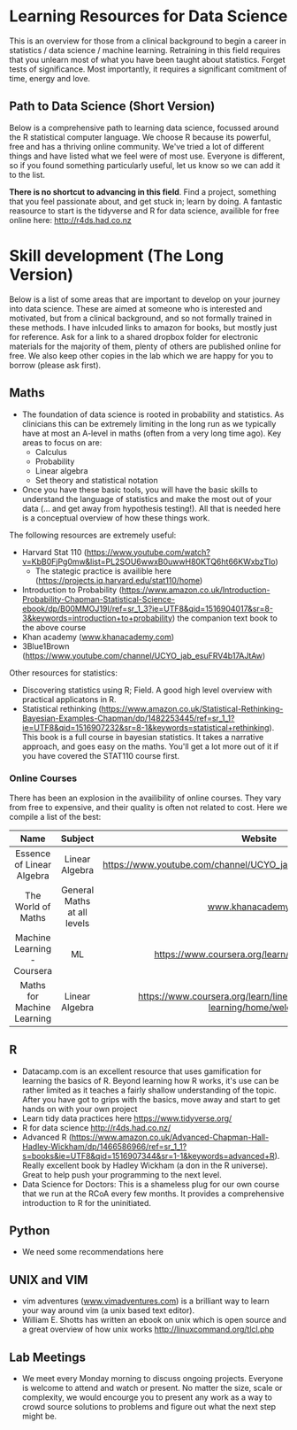# Learning Resources for Data Science
This is an overview for those from a clinical background to begin a career in statistics / data science / machine learning.
Retraining in this field requires that you unlearn most of what you have been taught about statistics. Forget tests of significance. Most importantly, it requires a significant comitment of time, energy and love.

## Path to Data Science (Short Version)
Below is a comprehensive path to learning data science, focussed around the R statistical computer language. We choose R because its powerful, free and has a thriving online community. We've tried a lot of different things and have listed what we feel were of most use. Everyone is different, so if you found something particularly useful, let us know so we can add it to the list.

**There is no shortcut to advancing in this field**. Find a project, something that you feel passionate about, and get stuck in; learn by doing. A fantastic reasource to start is the tidyverse and R for data science, availible for free online here: http://r4ds.had.co.nz

# Skill development (The Long Version)
Below is a list of some areas that are important to develop on your journey into data science. These are aimed at someone who is interested and motivated, but from a clinical background, and so not formally trained in these methods. I have inlcuded links to amazon for books, but mostly just for reference. Ask for a link to a shared dropbox folder for electronic materials for the majority of them, plenty of others are published online for free. We also keep other copies in the lab which we are happy for you to borrow (please ask first).

## Maths
- The foundation of data science is rooted in probability and statistics. As clinicians this can be extremely limiting in the long run as we typically have at most an A-level in maths (often from a very long time ago). Key areas to focus on are:
  - Calculus
  - Probability
  - Linear algebra
  - Set theory and statistical notation
- Once you have these basic tools, you will have the basic skills to understand the language of statistics and make the most out of your data (... and get away from hypothesis testing!). All that is needed here is a conceptual overview of how these things work.

The following resources are extremely useful:
- Harvard Stat 110 (https://www.youtube.com/watch?v=KbB0FjPg0mw&list=PL2SOU6wwxB0uwwH80KTQ6ht66KWxbzTIo)
  - The stategic practice is availible here (https://projects.iq.harvard.edu/stat110/home)
- Introduction to Probability (https://www.amazon.co.uk/Introduction-Probability-Chapman-Statistical-Science-ebook/dp/B00MMOJ19I/ref=sr_1_3?ie=UTF8&qid=1516904017&sr=8-3&keywords=introduction+to+probability) the companion text book to the above course
- Khan academy (www.khanacademy.com)
- 3Blue1Brown (https://www.youtube.com/channel/UCYO_jab_esuFRV4b17AJtAw)

Other resources for statistics:
- Discovering statistics using R; Field. A good high level overview with practical applicatons in R.
- Statistical rethinking (https://www.amazon.co.uk/Statistical-Rethinking-Bayesian-Examples-Chapman/dp/1482253445/ref=sr_1_1?ie=UTF8&qid=1516907232&sr=8-1&keywords=statistical+rethinking). This book is a full course in bayesian statistics. It takes a narrative approach, and goes easy on the maths. You'll get a lot more out of it if you have covered the STAT110 course first.

### Online Courses
There has been an explosion in the availibility of online courses. They vary from free to expensive, and their quality is often not related to cost. Here we compile a list of the best:

|             Name            |           Subject           |                                   Website                                   | Cost | Rating      |
|:---------------------------:|:---------------------------:|:---------------------------------------------------------------------------:|:----:|-------------|
|   Essence of Linear Algebra |              Linear Algebra |          https://www.youtube.com/channel/UCYO_jab_esuFRV4b17AJtAw/playlists | Free | 5/5         |
| The World of Maths          | General Maths at all levels | www.khanacademy.com                                                         | Free | 5/5         |
| Machine Learning - Coursera | ML                          | https://www.coursera.org/learn/machine-learning                             | £58  | Recommended |
| Maths for Machine Learning  | Linear Algebra              | https://www.coursera.org/learn/linear-algebra-machine-learning/home/welcome | £48  | 4/5         |


## R
- Datacamp.com is an excellent resource that uses gamification for learning the basics of R. Beyond learning how R works, it's use can be rather limited as it teaches a fairly shallow understanding of the topic. After you have got to grips with the basics, move away and start to get hands on with your own project
- Learn tidy data practices here https://www.tidyverse.org/
- R for data science http://r4ds.had.co.nz/
- Advanced R (https://www.amazon.co.uk/Advanced-Chapman-Hall-Hadley-Wickham/dp/1466586966/ref=sr_1_1?s=books&ie=UTF8&qid=1516907344&sr=1-1&keywords=advanced+R). Really excellent book by Hadley Wickham (a don in the R universe). Great to help push your programming to the next level.
- Data Science for Doctors: This is a shameless plug for our own course that we run at the RCoA every few months. It provides a comprehensive introduction to R for the uninitiated.

## Python
- We need some recommendations here

## UNIX and VIM
- vim adventures (www.vimadventures.com) is a brilliant way to learn your way around vim (a unix based text editor).
- William E. Shotts has written an ebook on unix which is open source and a great overview of how unix works http://linuxcommand.org/tlcl.php

## Lab Meetings
- We meet every Monday morning to discuss ongoing projects. Everyone is welcome to attend and watch or present. No matter the size, scale or complexity, we would encourge you to present any work as a way to crowd source solutions to problems and figure out what the next step might be.
